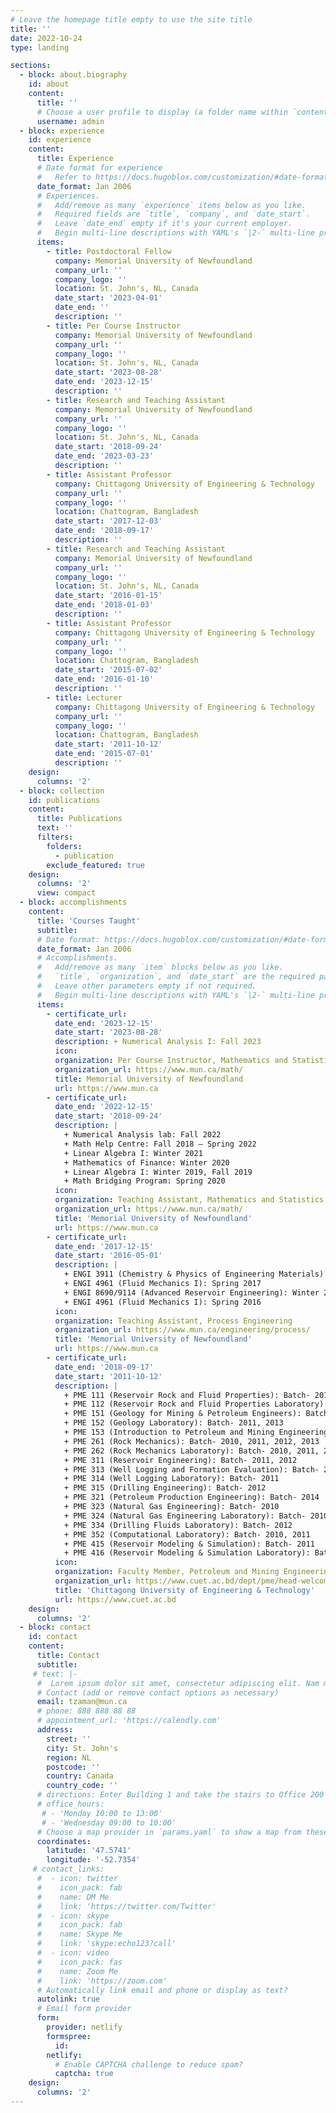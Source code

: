 ```yaml
---
# Leave the homepage title empty to use the site title
title: ''
date: 2022-10-24
type: landing

sections:
  - block: about.biography
    id: about
    content:
      title: ''
      # Choose a user profile to display (a folder name within `content/authors/`)
      username: admin
  - block: experience
    id: experience
    content:
      title: Experience
      # Date format for experience
      #   Refer to https://docs.hugoblox.com/customization/#date-format
      date_format: Jan 2006
      # Experiences.
      #   Add/remove as many `experience` items below as you like.
      #   Required fields are `title`, `company`, and `date_start`.
      #   Leave `date_end` empty if it's your current employer.
      #   Begin multi-line descriptions with YAML's `|2-` multi-line prefix.
      items:
        - title: Postdoctoral Fellow
          company: Memorial University of Newfoundland
          company_url: ''
          company_logo: ''
          location: St. John's, NL, Canada
          date_start: '2023-04-01'
          date_end: ''
          description: ''
        - title: Per Course Instructor
          company: Memorial University of Newfoundland
          company_url: ''
          company_logo: ''
          location: St. John's, NL, Canada
          date_start: '2023-08-28'
          date_end: '2023-12-15'
          description: ''
        - title: Research and Teaching Assistant
          company: Memorial University of Newfoundland
          company_url: ''
          company_logo: ''
          location: St. John's, NL, Canada
          date_start: '2018-09-24'
          date_end: '2023-03-23'
          description: ''
        - title: Assistant Professor
          company: Chittagong University of Engineering & Technology
          company_url: ''
          company_logo: ''
          location: Chattogram, Bangladesh
          date_start: '2017-12-03'
          date_end: '2018-09-17'
          description: ''
        - title: Research and Teaching Assistant
          company: Memorial University of Newfoundland
          company_url: ''
          company_logo: ''
          location: St. John's, NL, Canada
          date_start: '2016-01-15'
          date_end: '2018-01-03'
          description: ''
        - title: Assistant Professor
          company: Chittagong University of Engineering & Technology
          company_url: ''
          company_logo: ''
          location: Chattogram, Bangladesh
          date_start: '2015-07-02'
          date_end: '2016-01-10'
          description: ''
        - title: Lecturer
          company: Chittagong University of Engineering & Technology
          company_url: ''
          company_logo: ''
          location: Chattogram, Bangladesh
          date_start: '2011-10-12'
          date_end: '2015-07-01'
          description: ''
    design:
      columns: '2'
  - block: collection
    id: publications
    content:
      title: Publications
      text: ''
      filters:
        folders:
          - publication
        exclude_featured: true
    design:
      columns: '2'
      view: compact
  - block: accomplishments
    content:
      title: 'Courses Taught'
      subtitle:
      # Date format: https://docs.hugoblox.com/customization/#date-format
      date_format: Jan 2006
      # Accomplishments.
      #   Add/remove as many `item` blocks below as you like.
      #   `title`, `organization`, and `date_start` are the required parameters.
      #   Leave other parameters empty if not required.
      #   Begin multi-line descriptions with YAML's `|2-` multi-line prefix.
      items:
        - certificate_url: 
          date_end: '2023-12-15'
          date_start: '2023-08-28'
          description: + Numerical Analysis I: Fall 2023
          icon: 
          organization: Per Course Instructor, Mathematics and Statistics
          organization_url: https://www.mun.ca/math/
          title: Memorial University of Newfoundland
          url: https://www.mun.ca
        - certificate_url: 
          date_end: '2022-12-15'
          date_start: '2018-09-24'
          description: |
            + Numerical Analysis lab: Fall 2022 
            + Math Help Centre: Fall 2018 – Spring 2022 
            + Linear Algebra I: Winter 2021 
            + Mathematics of Finance: Winter 2020 
            + Linear Algebra I: Winter 2019, Fall 2019 
            + Math Bridging Program: Spring 2020
          icon: 
          organization: Teaching Assistant, Mathematics and Statistics
          organization_url: https://www.mun.ca/math/
          title: 'Memorial University of Newfoundland'
          url: https://www.mun.ca
        - certificate_url: 
          date_end: '2017-12-15'
          date_start: '2016-05-01'
          description: |
            + ENGI 3911 (Chemistry & Physics of Engineering Materials): Fall 2017 
            + ENGI 4961 (Fluid Mechanics I): Spring 2017 
            + ENGI 8690/9114 (Advanced Reservoir Engineering): Winter 2017 
            + ENGI 4961 (Fluid Mechanics I): Spring 2016
          icon: 
          organization: Teaching Assistant, Process Engineering
          organization_url: https://www.mun.ca/engineering/process/
          title: 'Memorial University of Newfoundland'
          url: https://www.mun.ca
        - certificate_url: 
          date_end: '2018-09-17'
          date_start: '2011-10-12'
          description: |
            + PME 111 (Reservoir Rock and Fluid Properties): Batch- 2013 
            + PME 112 (Reservoir Rock and Fluid Properties Laboratory): Batch- 2013 
            + PME 151 (Geology for Mining & Petroleum Engineers): Batch- 2011, 2013 
            + PME 152 (Geology Laboratory): Batch- 2011, 2013 
            + PME 153 (Introduction to Petroleum and Mining Engineering): Batch- 2012 
            + PME 261 (Rock Mechanics): Batch- 2010, 2011, 2012, 2013 
            + PME 262 (Rock Mechanics Laboratory): Batch- 2010, 2011, 2012, 2013  
            + PME 311 (Reservoir Engineering): Batch- 2011, 2012 
            + PME 313 (Well Logging and Formation Evaluation): Batch- 2011
            + PME 314 (Well Logging Laboratory): Batch- 2011
            + PME 315 (Drilling Engineering): Batch- 2012
            + PME 321 (Petroleum Production Engineering): Batch- 2014
            + PME 323 (Natural Gas Engineering): Batch- 2010 
            + PME 324 (Natural Gas Engineering Laboratory): Batch- 2010
            + PME 334 (Drilling Fluids Laboratory): Batch- 2012
            + PME 352 (Computational Laboratory): Batch- 2010, 2011 
            + PME 415 (Reservoir Modeling & Simulation): Batch- 2011
            + PME 416 (Reservoir Modeling & Simulation Laboratory): Batch- 2011
          icon: 
          organization: Faculty Member, Petroleum and Mining Engineering
          organization_url: https://www.cuet.ac.bd/dept/pme/head-welcomemsg
          title: 'Chittagong University of Engineering & Technology'
          url: https://www.cuet.ac.bd
    design:
      columns: '2'
  - block: contact
    id: contact
    content:
      title: Contact
      subtitle:
     # text: |-
      #  Lorem ipsum dolor sit amet, consectetur adipiscing elit. Nam mi diam, venenatis ut magna et, vehicula efficitur enim.
      # Contact (add or remove contact options as necessary)
      email: tzaman@mun.ca
      # phone: 888 888 88 88
      # appointment_url: 'https://calendly.com'
      address:
        street: ''
        city: St. John's
        region: NL
        postcode: ''
        country: Canada
        country_code: ''
      # directions: Enter Building 1 and take the stairs to Office 200 on Floor 2
      # office_hours:
       # - 'Monday 10:00 to 13:00'
       # - 'Wednesday 09:00 to 10:00'
      # Choose a map provider in `params.yaml` to show a map from these coordinates
      coordinates:
        latitude: '47.5741'
        longitude: '-52.7354' 
     # contact_links:
      #  - icon: twitter
      #    icon_pack: fab
      #    name: DM Me
      #    link: 'https://twitter.com/Twitter'
      #  - icon: skype
      #    icon_pack: fab
      #    name: Skype Me
      #    link: 'skype:echo123?call'
      #  - icon: video
      #    icon_pack: fas
      #    name: Zoom Me
      #    link: 'https://zoom.com'
      # Automatically link email and phone or display as text?
      autolink: true
      # Email form provider
      form:
        provider: netlify
        formspree:
          id:
        netlify:
          # Enable CAPTCHA challenge to reduce spam?
          captcha: true
    design:
      columns: '2'
---
```

